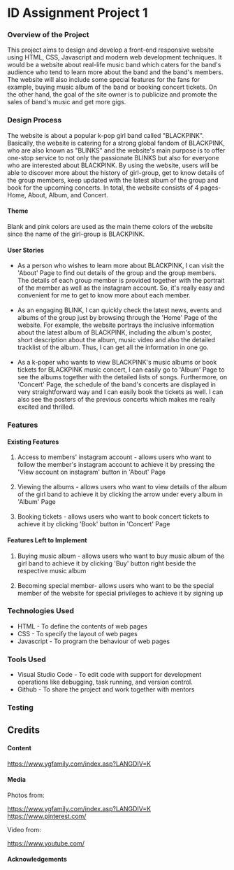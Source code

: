# ID Assignment Project 1
<h3>Overview of the Project</h3>
<p>This project aims to design and develop a front-end responsive website using HTML, CSS, Javascript and modern web development techniques. It would be a website about real-life music band which caters for the band's audience who tend to learn more about the band and the band's members. The website will also include some special features for the fans for example, buying music album of the band or booking concert tickets. On the other hand, the goal of the site owner is to publicize and promote the sales of band's music and get more gigs.</p>

<h3>Design Process</h3>
<p>The website is about a popular k-pop girl band called "BLACKPINK". Basically, the website is catering for a strong global fandom of BLACKPINK, who are also known as "BLINKS" and the website's main purpose is to offer one-stop service to not only the passionate BLINKS but also for everyone who are interested about BLACKPINK. By using the website, users will be able to discover more about the history of girl-group, get to know details of the group members, keep updated with the latest album of the group and book for the upcoming concerts. In total, the website consists of 4 pages- Home, About, Album, and Concert.</p>
<h4>Theme</h4>
<p>Blank and pink colors are used as the main theme colors of the website since the name of the girl-group is BLACKPINK.</p>

<h4>User Stories</h4>
<ul>
<li>As a person who wishes to learn more about BLACKPINK, I can visit the 'About' Page to find out details of the group and the group members. The details of each group member is provided together with the portrait of the member as well as the instagram account. So, it's really easy and convenient for me to get to know more about each member.</li><br>
<li>As an engaging BLINK, I can quickly check the latest news, events and albums of the group just by browsing through the 'Home' Page of the website. For example, the website portrays the inclusive information about the latest album of BLACKPINK, including the album's poster, short description about the album, music video and also the detailed tracklist of the album. Thus, I can get all the information in one go.</li><br>
<li>As a k-poper who wants to view BLACKPINK's music albums or book tickets for BLACKPINK music concert, I can easily go to 'Album' Page to see the albums together with the detailed lists of songs. Furthermore, on 'Concert' Page, the schedule of the band's concerts are displayed in very straightforward way and I can easily book the tickets as well. I can also see the posters of the previous concerts which makes me really excited and thrilled.</li>
</ul>

<h3>Features</h3>
<h4>Existing Features</h4>
<ol>
  <li>Access to members' instagram account - allows users who want to follow the member's instagram account to achieve it by pressing the 'View account on instagram' button in 'About' Page</li><br>
  <li>Viewing the albums - allows users who want to view details of the album of the girl band to achieve it by clicking the arrow under every album in 'Album' Page</li><br>
  <li>Booking tickets - allows users who want to book concert tickets to achieve it by clicking 'Book' button in 'Concert' Page</li>
</ol>
<h4>Features Left to Implement</h4>
<ol>
  <li>Buying music album - allows users who want to buy music album of the girl band to achieve it by clicking 'Buy' button right beside the respective music album</li><br>
  <li>Becoming special member- allows users who want to be the special member of the website for special privileges to achieve it by signing up</li>
</ol>

<h3>Technologies Used</h3>
<ul>
  <li>HTML - To define the contents of web pages</li>
  <li>CSS - To specify the layout of web pages</li>
  <li>Javascript - To program the behaviour of web pages</li>
</ul>

<h3>Tools Used</h3>
<ul>
  <li>Visual Studio Code - To edit code with support for development operations like debugging, task running, and version control.</li>
  <li>Github - To share the project and work together with mentors</li>
</ul>

<h3>Testing</h3>

<h2>Credits</h2>
<h4>Content</h4>
<a href="https://www.ygfamily.com/index.asp?LANGDIV=K" target="_blank">https://www.ygfamily.com/index.asp?LANGDIV=K</a>

<h4>Media</h4>
<p>Photos from:</p>
<a href="https://www.ygfamily.com/index.asp?LANGDIV=K" target="_blank">https://www.ygfamily.com/index.asp?LANGDIV=K</a><br>
<a href="https://www.pinterest.com/" target="_blank">https://www.pinterest.com/</a><br>
<p>Video from:</p>
<a href="https://www.youtube.com/" target="_blank">https://www.youtube.com/</a>

<h4>Acknowledgements</h4>
